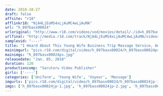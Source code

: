 ```yaml
---
date: 2018-10-27
draft: false
affsite: "r18"
afflinkr18: "NjA4LjEuMS4xLjAuMC4wLjAuMA"
url: "h_897basx00024"
urloriginal: "http://www.r18.com/videos/vod/movies/detail/-/id=h_897basx00024"
urlfinal: "http://media.r18.com/track/NjA4LjEuMS4xLjAuMC4wLjAuMA/videos/vod/movies/detail/-/id=h_897basx00024"
samplevid: "----"
title: "I Heard About This Young Wife Business Trip Massage Service, And If You Thrust Out Your Rock Hard Cock At The Ladies, They'll Get Their Pussies Dripping Wet And Start Begging You To Shove It In... At Least, That's The Story I Heard"
mainimgurl: "pics.r18.com/digital/video/h_897basx00024/h_897basx00024ps.jpg"
mainimgs: "h_897basx00024ps.jpg"
releasedate: "Jan. 05, 2018"
duration: 120
productioncomp: "Sarutoru Video Publisher"
girls: ['----']
categories: ['Uniform', 'Young Wife', 'Voyeur', 'Massage']
imgurls: ['pics.r18.com/digital/video/h_897basx00024/h_897basx00024jp-1.jpg', 'pics.r18.com/digital/video/h_897basx00024/h_897basx00024jp-2.jpg', 'pics.r18.com/digital/video/h_897basx00024/h_897basx00024jp-3.jpg', 'pics.r18.com/digital/video/h_897basx00024/h_897basx00024jp-4.jpg', 'pics.r18.com/digital/video/h_897basx00024/h_897basx00024jp-5.jpg', 'pics.r18.com/digital/video/h_897basx00024/h_897basx00024jp-6.jpg', 'pics.r18.com/digital/video/h_897basx00024/h_897basx00024jp-7.jpg', 'pics.r18.com/digital/video/h_897basx00024/h_897basx00024jp-8.jpg', 'pics.r18.com/digital/video/h_897basx00024/h_897basx00024jp-9.jpg', 'pics.r18.com/digital/video/h_897basx00024/h_897basx00024jp-10.jpg', 'pics.r18.com/digital/video/h_897basx00024/h_897basx00024jp-11.jpg', 'pics.r18.com/digital/video/h_897basx00024/h_897basx00024jp-12.jpg', 'pics.r18.com/digital/video/h_897basx00024/h_897basx00024jp-13.jpg', 'pics.r18.com/digital/video/h_897basx00024/h_897basx00024jp-14.jpg', 'pics.r18.com/digital/video/h_897basx00024/h_897basx00024jp-15.jpg', 'pics.r18.com/digital/video/h_897basx00024/h_897basx00024jp-16.jpg', 'pics.r18.com/digital/video/h_897basx00024/h_897basx00024jp-17.jpg', 'pics.r18.com/digital/video/h_897basx00024/h_897basx00024jp-18.jpg', 'pics.r18.com/digital/video/h_897basx00024/h_897basx00024jp-19.jpg', 'pics.r18.com/digital/video/h_897basx00024/h_897basx00024jp-20.jpg']
imgs: ['h_897basx00024jp-1.jpg', 'h_897basx00024jp-2.jpg', 'h_897basx00024jp-3.jpg', 'h_897basx00024jp-4.jpg', 'h_897basx00024jp-5.jpg', 'h_897basx00024jp-6.jpg', 'h_897basx00024jp-7.jpg', 'h_897basx00024jp-8.jpg', 'h_897basx00024jp-9.jpg', 'h_897basx00024jp-10.jpg', 'h_897basx00024jp-11.jpg', 'h_897basx00024jp-12.jpg', 'h_897basx00024jp-13.jpg', 'h_897basx00024jp-14.jpg', 'h_897basx00024jp-15.jpg', 'h_897basx00024jp-16.jpg', 'h_897basx00024jp-17.jpg', 'h_897basx00024jp-18.jpg', 'h_897basx00024jp-19.jpg', 'h_897basx00024jp-20.jpg']
---
```


